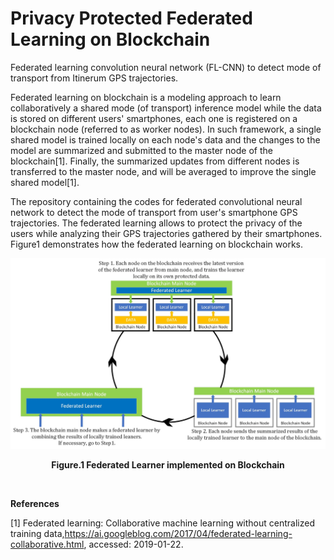 # Privacy Protected Federated Learning on Blockchain
Federated learning convolution neural network (FL-CNN) to detect mode of transport from Itinerum GPS trajectories.

Federated learning on blockchain is a modeling approach to learn collaboratively a shared mode (of transport) inference model while the data is stored on different users' smartphones, each one is registered on a blockchain node (referred to as worker nodes). In such framework, a single shared model is trained locally on each node's data and the changes to the model are summarized and submitted to the master node of the blockchain[1]. Finally, the summarized updates from different nodes is transferred to the master node, and will be averaged to improve the single shared model[1].

The repository containing the codes for federated convolutional neural network to detect the mode of transport from user's smartphone GPS trajectories. The federated learning allows to protect the privacy of the users while analyzing their GPS trajectories gathered by their smartphones. Figure1 demonstrates how the federated learning on blockchain works.
<br/>

![](https://github.com/Ali-TRIPLab/Privacy_Protected_Federated_Learning_on_Blockchain/blob/master/images/FL_Diagrams.jpg?raw=true)
<p align="center"><b>Figure.1 Federated Learner implemented on Blockchain</b></p>
 <br/>



**References** <br/>

[1] Federated learning: Collaborative machine learning without  centralized  training  data,https://ai.googleblog.com/2017/04/federated-learning-collaborative.html, accessed:  2019-01-22.
